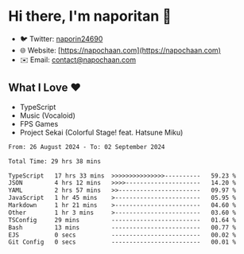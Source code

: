 # Hi there, I'm naporitan 👋

- 🐦 Twitter: [naporin24690](https://twitter.com/naporin24690)
- 🌐 Website: [https://napochaan.com](https://napochaan.com)
- ✉️ Email: [contact@napochaan.com](mailto:contact@napochaan.com)

## What I Love ❤️
- TypeScript
- Music (Vocaloid)
- FPS Games
- Project Sekai (Colorful Stage! feat. Hatsune Miku)

<!--START_SECTION:waka-->

```txt
From: 26 August 2024 - To: 02 September 2024

Total Time: 29 hrs 38 mins

TypeScript   17 hrs 33 mins  >>>>>>>>>>>>>>>----------   59.23 %
JSON         4 hrs 12 mins   >>>>---------------------   14.20 %
YAML         2 hrs 57 mins   >>-----------------------   09.97 %
JavaScript   1 hr 45 mins    >------------------------   05.95 %
Markdown     1 hr 21 mins    >------------------------   04.60 %
Other        1 hr 3 mins     >------------------------   03.60 %
TSConfig     29 mins         -------------------------   01.64 %
Bash         13 mins         -------------------------   00.77 %
EJS          0 secs          -------------------------   00.02 %
Git Config   0 secs          -------------------------   00.01 %
```

<!--END_SECTION:waka-->

